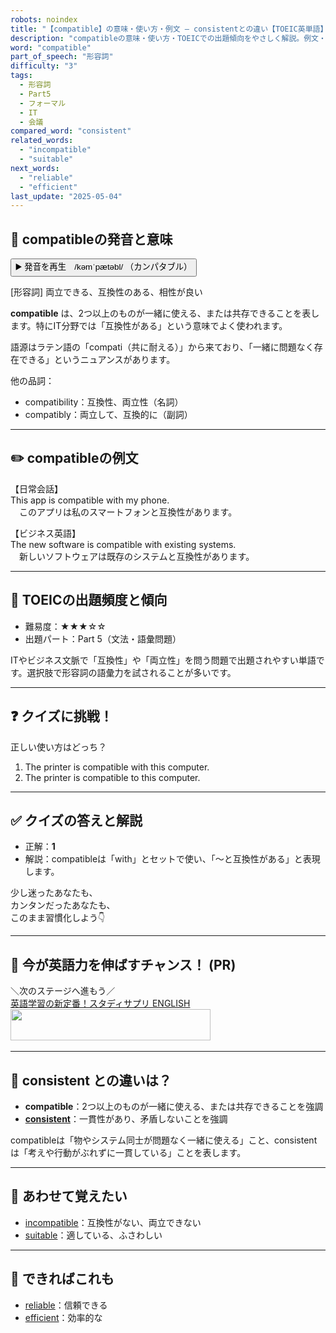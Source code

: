 ```yaml
---
robots: noindex
title: "【compatible】の意味・使い方・例文 ― consistentとの違い【TOEIC英単語】"
description: "compatibleの意味・使い方・TOEICでの出題傾向をやさしく解説。例文・クイズ付きでconsistentとの違いもわかりやすく学べます。"
word: "compatible"
part_of_speech: "形容詞"
difficulty: "3"
tags:
  - 形容詞
  - Part5
  - フォーマル
  - IT
  - 会議
compared_word: "consistent"
related_words:
  - "incompatible"
  - "suitable"
next_words:
  - "reliable"
  - "efficient"
last_update: "2025-05-04"
---
```


## 🔰 compatibleの発音と意味

<button class="play-audio" onclick="playTTS('compatible')">
  <span class="play-audio-main">
    ▶️ 発音を再生　/kəmˈpætəbl/
  </span>
  <span class="play-audio-sub">
    （カンパタブル）
  </span>
</button>

[形容詞] 両立できる、互換性のある、相性が良い

**compatible** は、2つ以上のものが一緒に使える、または共存できることを表します。特にIT分野では「互換性がある」という意味でよく使われます。

語源はラテン語の「compati（共に耐える）」から来ており、「一緒に問題なく存在できる」というニュアンスがあります。

他の品詞：  
- compatibility：互換性、両立性（名詞）
- compatibly：両立して、互換的に（副詞）

---

## ✏️ compatibleの例文

【日常会話】  
This app is compatible with my phone.  
　このアプリは私のスマートフォンと互換性があります。

【ビジネス英語】  
The new software is compatible with existing systems.  
　新しいソフトウェアは既存のシステムと互換性があります。

---

## 🎯 TOEICの出題頻度と傾向

- 難易度：★★★☆☆
- 出題パート：Part 5（文法・語彙問題）

ITやビジネス文脈で「互換性」や「両立性」を問う問題で出題されやすい単語です。選択肢で形容詞の語彙力を試されることが多いです。

---

## ❓ クイズに挑戦！

正しい使い方はどっち？

1. The printer is compatible with this computer.  
2. The printer is compatible to this computer.

---

## ✅ クイズの答えと解説

- 正解：**1**
- 解説：compatibleは「with」とセットで使い、「～と互換性がある」と表現します。

少し迷ったあなたも、  
カンタンだったあなたも、  
このまま習慣化しよう👇️

---

## 🚀 今が英語力を伸ばすチャンス！ (PR)

<div class="info-center">
＼次のステージへ進もう／<br>  
<a href="https://px.a8.net/svt/ejp?a8mat=4556RW+FUYPWY+3AQG+BX3J6" class="ad-link" data-cvid="aid29_bid07" data-difficulty="3" rel="nofollow">英語学習の新定番！スタディサプリ ENGLISH</a>
<img border="0" width="1" height="1" src="https://www11.a8.net/0.gif?a8mat=4556RW+FUYPWY+3AQG+BX3J6" alt="">
<a href="https://px.a8.net/svt/ejp?a8mat=4556RW+FUYPWY+3AQG+C7LM9" class="ad-link" data-cvid="aid29_bid07" data-difficulty="3" rel="nofollow">
<img border="0" width="320" height="50" alt="" src="https://www27.a8.net/svt/bgt?aid=250504844959&wid=001&eno=01&mid=s00000015388002051000&mc=1"></a>
<img border="0" width="1" height="1" src="https://www14.a8.net/0.gif?a8mat=4556RW+FUYPWY+3AQG+C7LM9" alt="">
</div>

---

## 🤔  consistent との違いは？

- **compatible**：2つ以上のものが一緒に使える、または共存できることを強調
- **[consistent](/consistent)**：一貫性があり、矛盾しないことを強調

compatibleは「物やシステム同士が問題なく一緒に使える」こと、consistentは「考えや行動がぶれずに一貫している」ことを表します。

---

## 🧩 あわせて覚えたい

- [incompatible](/incompatible)：互換性がない、両立できない
- [suitable](/suitable)：適している、ふさわしい

---

## 📖 できればこれも

- [reliable](/reliable)：信頼できる
- [efficient](/efficient)：効率的な

<!-- cvid: aid29_bid07 -->
